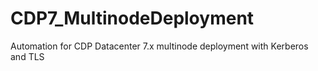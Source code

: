 # CDP7_MultinodeDeployment
Automation for CDP Datacenter 7.x multinode deployment with Kerberos and TLS
